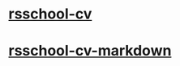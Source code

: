 # [rsschool-cv](https://Paviel-Barysevich.github.io/rsschool-cv/)

# [rsschool-cv-markdown](https://Paviel-Barysevich.github.io/rsschool-cv/cv)